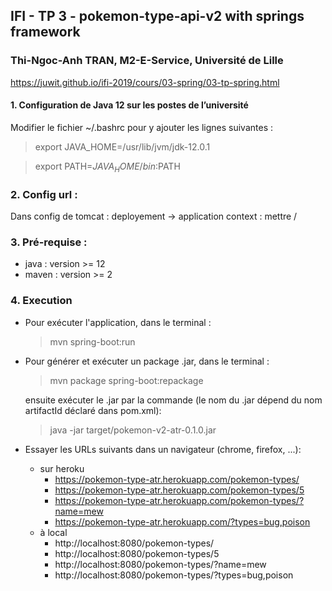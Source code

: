 ## IFI - TP 3 - pokemon-type-api-v2 with springs framework

### Thi-Ngoc-Anh TRAN, M2-E-Service, Université de Lille

https://juwit.github.io/ifi-2019/cours/03-spring/03-tp-spring.html

#### 1. Configuration de Java 12 sur les postes de l’université
Modifier le fichier ~/.bashrc pour y ajouter les lignes suivantes :

> export JAVA_HOME=/usr/lib/jvm/jdk-12.0.1

> export PATH=$JAVA_HOME/bin:$PATH

### 2. Config url :
Dans config de tomcat : deployement -> application context : mettre /

### 3. Pré-requise : 
- java : version >= 12
- maven : version >= 2

### 4. Execution
- Pour exécuter l'application, dans le terminal :

    > mvn spring-boot:run

- Pour générer et exécuter un package .jar, dans le terminal :

    > mvn package spring-boot:repackage

    ensuite exécuter le .jar par la commande (le nom du .jar dépend du nom artifactId déclaré dans pom.xml):

    > java -jar target/pokemon-v2-atr-0.1.0.jar

- Essayer les URLs suivants dans un navigateur (chrome, firefox, ...):
    - sur heroku 
        + https://pokemon-type-atr.herokuapp.com/pokemon-types/
        + https://pokemon-type-atr.herokuapp.com/pokemon-types/5
        + https://pokemon-type-atr.herokuapp.com/pokemon-types/?name=mew
        + https://pokemon-type-atr.herokuapp.com/?types=bug,poison
    - à local
        + http://localhost:8080/pokemon-types/
        + http://localhost:8080/pokemon-types/5
        + http://localhost:8080/pokemon-types/?name=mew
        + http://localhost:8080/pokemon-types/?types=bug,poison